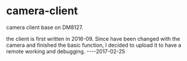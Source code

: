 # camera-client
camera client base on DM8127. 

the client is first written in 2016-09. Since have been changed with the camera and finished the basic function, I decided to upload it to have a remote working and debugging.  ----2017-02-25
